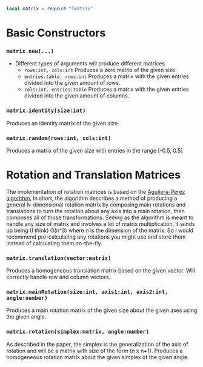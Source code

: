 ```lua
local matrix = require "lmatrix"
```

# Basic Constructors

### `matrix.new(...)`
- Different types of arguments will produce different matrices
	- `rows:int, cols:int`
		Produces a zero matrix of the given size.
	- `entries:table, rows:int`
		Produces a matrix with the given entries divided into the given amount of rows.
	- `cols:int, entries:table`
		Produces a matrix with the given entries divided into the given amount of columns.

### `matrix.identity(size:int)`
Produces an identity matrix of the given size

### `matrix.random(rows:int, cols:int)`
Produces a matrix of the given size with entries in the range [-0.5, 0.5]

# Rotation and Translation Matrices

The implementation of rotation matrices is based on the [Aguilera-Perez algorithm.](http://citeseerx.ist.psu.edu/viewdoc/summary?doi=10.1.1.4.8662)
In short, the algorithm describes a method of producing a general N-dimensional rotation matrix by composing main rotations and translations to turn the rotation about any axis into a main rotation, then composes all of those transformations.
Seeing as the algorithm is meant to handle any size of matrix and involves a lot of matrix multiplication, it winds up being (I think) O(n^3) where n is the dimension of the matrix. So I would recommend pre-calculating any rotations you might use and store them instead of calculating them on-the-fly.

### `matrix.translation(vector:matrix)`
Produces a homogeneous translation matrix based on the given vector.
Will correctly handle row and column vectors.

### `matrix.mainRotation(size:int, axis1:int, axis2:int, angle:number)`
Produces a main rotation matrix of the given size about the given axes using the given angle.

### `matrix.rotation(simplex:matrix, angle:number)`
As described in the paper, the simplex is the generalization of the axis of rotation and will be a matrix with size of the form (n x n+1).
Produces a homogeneous rotation matrix about the given simplex of the given angle.

